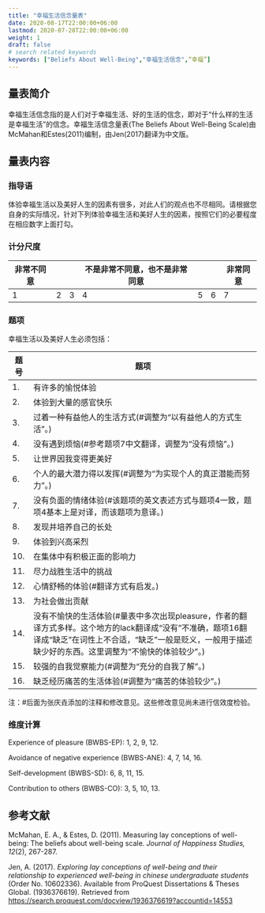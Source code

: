 ```yaml
---
title: "幸福生活信念量表"
date: 2020-08-17T22:00:00+06:00
lastmod: 2020-07-28T22:00:00+06:00
weight: 1
draft: false
# search related keywords
keywords: ["Beliefs About Well-Being","幸福生活信念",“幸福”]
---
```

## 量表简介

幸福生活信念指的是人们对于幸福生活、好的生活的信念，即对于“什么样的生活是幸福生活”的信念。幸福生活信念量表(The Beliefs About Well-Being Scale)由McMahan和Estes(2011)编制，由Jen(2017)翻译为中文版。

## 量表内容

### 指导语

体验幸福生活以及美好人生的因素有很多，对此人们的观点也不尽相同。请根据您自身的实际情况，针对下列体验幸福生活和美好人生的因素，按照它们的必要程度在相应数字上面打勾。

### 计分尺度

非常不同意|||不是非常不同意，也不是非常同意|||非常同意|
|-|-|-|-|-|-|-|
|1|2|3|4|5|6|7|

### 题项

幸福生活以及美好人生必须包括：

|题号|题项|
|-|-|
1.|有许多的愉悦体验
2.|体验到大量的感官快乐
3.|过着一种有益他人的生活方式(#调整为“以有益他人的方式生活”。)
4.|没有遇到烦恼(#参考题项7中文翻译，调整为“没有烦恼”。)
5.|让世界因我变得更美好
6.|个人的最大潜力得以发挥(#调整为“为实现个人的真正潜能而努力”。)
7.|没有负面的情绪体验(#该题项的英文表述方式与题项4一致，题项4基本上是对译，而该题项为意译。)
8.|发现并培养自己的长处
9.|体验到兴高采烈
10.|在集体中有积极正面的影响力
11.|尽力战胜生活中的挑战
12.|心情舒畅的体验(#翻译方式有启发。)
13.|为社会做出贡献
14.|没有不愉快的生活体验(#量表中多次出现pleasure，作者的翻译方式多样。这个地方的lack翻译成“没有”不准确，题项16翻译成“缺乏”在词性上不合适，“缺乏”一般是贬义，一般用于描述缺少好的东西。这里调整为“不愉快的体验较少”。)
15.|较强的自我觉察能力(#调整为“充分的自我了解”。)
16.|缺乏经历痛苦的生活体验(#调整为“痛苦的体验较少”。)

注：#后面为张庆垚添加的注释和修改意见。这些修改意见尚未进行信效度检验。

### 维度计算

Experience of pleasure (BWBS-EP): 1, 2, 9, 12.

Avoidance of negative experience (BWBS-ANE): 4, 7, 14, 16.

Self-development (BWBS-SD): 6, 8, 11, 15.

Contribution to others (BWBS-CO): 3, 5, 10, 13.

## 参考文献

McMahan, E. A., & Estes, D. (2011). Measuring lay conceptions of well-being: The beliefs about well-being scale. *Journal of Happiness Studies, 12*(2), 267-287.

Jen, A. (2017). *Exploring lay conceptions of well-being and their relationship to experienced well-being in chinese undergraduate students* (Order No. 10602336). Available from ProQuest Dissertations & Theses Global. (1936376619). Retrieved from https://search.proquest.com/docview/1936376619?accountid=14553
